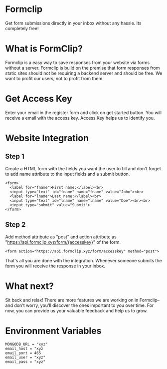 # Formclip
Get form submissions directly in your inbox without any hassle. Its completely free!

# What is FormClip?
Formclip is a easy way to save responses from your website via forms without a server. Formclip  is build on the premise that form responses from static sites should not be requiring a backend server and should be free. We want to profit our users, not to profit from them.

# Get Access Key
Enter your email in the register form and click on get started button. You will receive a email with the access key.
Access Key helps us to identify you.

# Website Integration

## Step 1
Create a HTML form with the fields you want the user to fill and don't forget to add name attribute to the input fields and a submit button.
```
<form>
  <label for="fname">First name:</label><br>
  <input type="text" id="fname" name="fname" value="John"><br>
  <label for="lname">Last name:</label><br>
  <input type="text" id="lname" name="lname" value="Doe"><br><br>
  <input type="submit" value="Submit">
</form>
```

## Step 2
Add method attribute as "post" and action attribute as "https://api.formclip.xyz/form/{accesskey}" of the form.
```
<form action="https://api.formclip.xyz/form/accesskey" method="post">
```
That's all you are done with the integration. Whenever someone submits the form you will receive the response in your inbox.

# What next?
Sit back and relax!
There are more features we are working on in Formclip– and don't worry, you'll discover the ones important to you over time. 
For now, you can provide us your valuable feedback and help us to grow.

# Environment Variables
```
MONGODB_URL = "xyz"
email_host = "xyz
email_port = 465
email_user = "xyz"
email_pass = "xyz"
```
